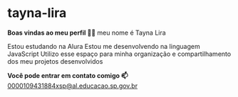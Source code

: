 # tayna-lira
**Boas vindas ao meu perfil 💙💙**
meu nome é Tayna Lira

Estou estudando na Alura
Estou me desenvolvendo na linguagem JavaScript
Utilizo esse espaço para minha organização e compartilhamento dos meu projetos desenvolvidos

**Você pode entrar em contato comigo 📫**
0000109431884xsp@al.educacao.sp.gov.br
